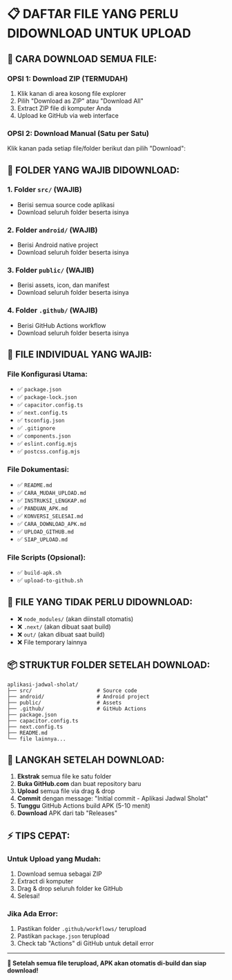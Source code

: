 # 📋 DAFTAR FILE YANG PERLU DIDOWNLOAD UNTUK UPLOAD

## 🎯 CARA DOWNLOAD SEMUA FILE:

### OPSI 1: Download ZIP (TERMUDAH)
1. Klik kanan di area kosong file explorer
2. Pilih "Download as ZIP" atau "Download All"
3. Extract ZIP file di komputer Anda
4. Upload ke GitHub via web interface

### OPSI 2: Download Manual (Satu per Satu)
Klik kanan pada setiap file/folder berikut dan pilih "Download":

## 📁 FOLDER YANG WAJIB DIDOWNLOAD:

### 1. **Folder `src/`** (WAJIB)
- Berisi semua source code aplikasi
- Download seluruh folder beserta isinya

### 2. **Folder `android/`** (WAJIB)  
- Berisi Android native project
- Download seluruh folder beserta isinya

### 3. **Folder `public/`** (WAJIB)
- Berisi assets, icon, dan manifest
- Download seluruh folder beserta isinya

### 4. **Folder `.github/`** (WAJIB)
- Berisi GitHub Actions workflow
- Download seluruh folder beserta isinya

## 📄 FILE INDIVIDUAL YANG WAJIB:

### File Konfigurasi Utama:
- ✅ `package.json`
- ✅ `package-lock.json`
- ✅ `capacitor.config.ts`
- ✅ `next.config.ts`
- ✅ `tsconfig.json`
- ✅ `.gitignore`
- ✅ `components.json`
- ✅ `eslint.config.mjs`
- ✅ `postcss.config.mjs`

### File Dokumentasi:
- ✅ `README.md`
- ✅ `CARA_MUDAH_UPLOAD.md`
- ✅ `INSTRUKSI_LENGKAP.md`
- ✅ `PANDUAN_APK.md`
- ✅ `KONVERSI_SELESAI.md`
- ✅ `CARA_DOWNLOAD_APK.md`
- ✅ `UPLOAD_GITHUB.md`
- ✅ `SIAP_UPLOAD.md`

### File Scripts (Opsional):
- ✅ `build-apk.sh`
- ✅ `upload-to-github.sh`

## 🚫 FILE YANG TIDAK PERLU DIDOWNLOAD:

- ❌ `node_modules/` (akan diinstall otomatis)
- ❌ `.next/` (akan dibuat saat build)
- ❌ `out/` (akan dibuat saat build)
- ❌ File temporary lainnya

## 📦 STRUKTUR FOLDER SETELAH DOWNLOAD:

```
aplikasi-jadwal-sholat/
├── src/                     # Source code
├── android/                 # Android project
├── public/                  # Assets
├── .github/                 # GitHub Actions
├── package.json
├── capacitor.config.ts
├── next.config.ts
├── README.md
└── file lainnya...
```

## 🎯 LANGKAH SETELAH DOWNLOAD:

1. **Ekstrak** semua file ke satu folder
2. **Buka GitHub.com** dan buat repository baru
3. **Upload** semua file via drag & drop
4. **Commit** dengan message: "Initial commit - Aplikasi Jadwal Sholat"
5. **Tunggu** GitHub Actions build APK (5-10 menit)
6. **Download** APK dari tab "Releases"

## ⚡ TIPS CEPAT:

### Untuk Upload yang Mudah:
1. Download semua sebagai ZIP
2. Extract di komputer
3. Drag & drop seluruh folder ke GitHub
4. Selesai!

### Jika Ada Error:
1. Pastikan folder `.github/workflows/` terupload
2. Pastikan `package.json` terupload
3. Check tab "Actions" di GitHub untuk detail error

---

**🚀 Setelah semua file terupload, APK akan otomatis di-build dan siap download!**
